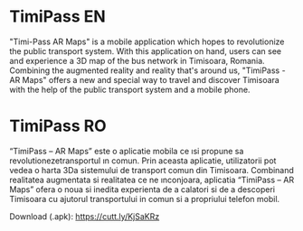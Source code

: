 # TimiPass EN

"Timi-Pass AR Maps" is a mobile application which hopes to revolutionize the public transport system. With this application on hand, users can see and experience a 3D map of the bus network in Timisoara, Romania. Combining the augmented reality and reality that's around us, "TimiPass - AR Maps" offers a new and special way to travel and discover Timisoara with the help of the public transport system and a mobile phone.


# TimiPass RO

“TimiPass – AR Maps” este o aplicatie mobila ce ısi propune sa revolutionezetransportul ın comun. Prin aceasta aplicatie, utilizatorii pot vedea o harta 3Da sistemului de transport comun din Timisoara. Combinand realitatea augmentata si realitatea ce ne ınconjoara, aplicatia “TimiPass – AR Maps” ofera o noua si inedita experienta de a calatori si de a descoperi Timisoara cu ajutorul transportului in comun si a propriului telefon mobil.

Download (.apk): https://cutt.ly/KjSaKRz
